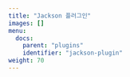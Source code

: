 ```yaml
---
title: "Jackson 플러그인"
images: []
menu:
  docs:
    parent: "plugins"
    identifier: "jackson-plugin"
weight: 70
---
```

